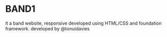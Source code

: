 # BAND1
it a band website, responsive developed using HTML/CSS and foundation framework. developed by @tonuidavies
